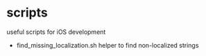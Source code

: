 # scripts
useful scripts for iOS development


* find_missing_localization.sh
helper to find non-localized strings
